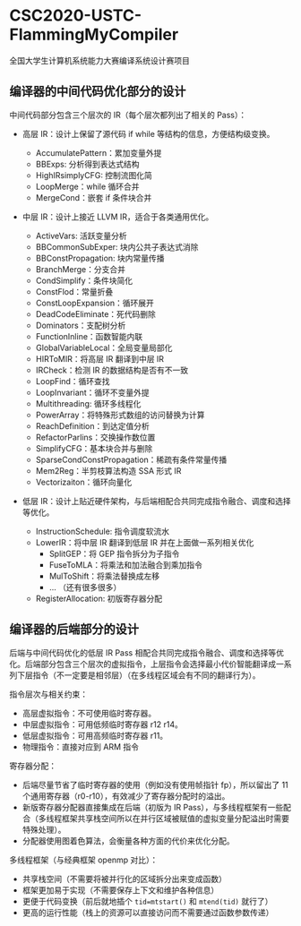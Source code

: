 # CSC2020-USTC-FlammingMyCompiler

全国大学生计算机系统能力大赛编译系统设计赛项目

## 编译器的中间代码优化部分的设计

中间代码部分包含三个层次的 IR（每个层次都列出了相关的 Pass）：

* 高层 IR：设计上保留了源代码 if while 等结构的信息，方便结构级变换。
  * AccumulatePattern：累加变量外提
  * BBExps: 分析得到表达式结构
  * HighIRsimplyCFG: 控制流图化简
  * LoopMerge：while 循环合并
  * MergeCond：嵌套 if 条件块合并
  
* 中层 IR：设计上接近 LLVM IR，适合于各类通用优化。
  * ActiveVars: 活跃变量分析
  * BBCommonSubExper: 块内公共子表达式消除
  * BBConstPropagation: 块内常量传播
  * BranchMerge：分支合并
  * CondSimplify：条件块简化
  * ConstFlod：常量折叠
  * ConstLoopExpansion：循环展开
  * DeadCodeEliminate：死代码删除
  * Dominators：支配树分析
  * FunctionInline：函数智能内联
  * GlobalVariableLocal：全局变量局部化
  * HIRToMIR：将高层 IR 翻译到中层 IR
  * IRCheck：检测 IR 的数据结构是否有不一致
  * LoopFind：循环查找
  * LoopInvariant：循环不变量外提
  * Multithreading: 循环多线程化
  * PowerArray：将特殊形式数组的访问替换为计算
  * ReachDefinition：到达定值分析
  * RefactorParlins：交换操作数位置
  * SimplifyCFG：基本块合并与删除
  * SparseCondConstPropagation：稀疏有条件常量传播
  * Mem2Reg：半剪枝算法构造 SSA 形式 IR
  * Vectorizaiton：循环向量化

* 低层 IR：设计上贴近硬件架构，与后端相配合共同完成指令融合、调度和选择等优化。
  * InstructionSchedule: 指令调度软流水
  * LowerIR：将中层 IR 翻译到低层 IR 并在上面做一系列相关优化
    * SplitGEP：将 GEP 指令拆分为子指令
    * FuseToMLA：将乘法和加法融合到乘加指令
    * MulToShift：将乘法替换成左移
    * ... （还有很多很多）
  * RegisterAllocation: 初版寄存器分配

## 编译器的后端部分的设计

后端与中间代码优化的低层 IR Pass 相配合共同完成指令融合、调度和选择等优化。后端部分包含三个层次的虚拟指令，上层指令会选择最小代价智能翻译成一系列下层指令（不一定要是相邻层）（在多线程区域会有不同的翻译行为）。

指令层次与相关约束：

* 高层虚拟指令：不可使用临时寄存器。
* 中层虚拟指令：可用低频临时寄存器 r12 r14。
* 低层虚拟指令：可用高频临时寄存器 r11。
* 物理指令：直接对应到 ARM 指令

寄存器分配：

* 后端尽量节省了临时寄存器的使用（例如没有使用帧指针 fp），所以留出了 11 个通用寄存器（r0-r10），有效减少了寄存器分配时的溢出。
* 新版寄存器分配器直接集成在后端（初版为 IR Pass），与多线程框架有一些配合（多线程框架共享栈空间所以在并行区域被赋值的虚拟变量分配溢出时需要特殊处理）。
* 分配器使用图着色算法，会衡量各种方面的代价来优化分配。

多线程框架（与经典框架 openmp 对比）：

* 共享栈空间（不需要将被并行化的区域拆分出来变成函数）
* 框架更加易于实现（不需要保存上下文和维护各种信息）
* 更便于代码变换（前后就地插个 `tid=mtstart()` 和 `mtend(tid)` 就行了）
* 更高的运行性能（栈上的资源可以直接访问而不需要通过函数参数传递）
